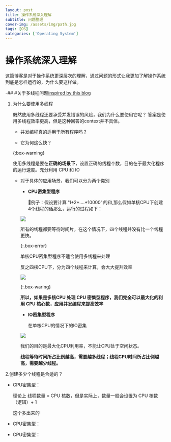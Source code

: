 ```yaml
---
layout: post
title: 操作系统深入理解
subtitle: 问题整理
cover-img: /assets/img/path.jpg
tags: [OS]
categories: ['Operating System']
---
```


# 操作系统深入理解


这篇博客是对于操作系统更深层次的理解，通过问题的形式让我更加了解操作系统到底是怎样运行的，为什么要这样做。


-## #关于多线程问题[inspired by this blog](https://www.jianshu.com/p/f30ee2346f9f)


1. 为什么要使用多线程


   既然使用多线程还要承受并发错误的风险，我们为什么要使用它呢？ 答案是使用多线程效率更高，但是这种回答的context并不具体。
   
   
   * 并发编程真的适用于所有程序吗？
   
   * 它为何这么快？
   
   
   {:box-warning}
   
   使用多线程是要在**正确的场景下**，设置正确的线程个数，目的在于最大化程序的运行速度。充分利用 CPU 和 IO
   
   
   * 对于具体的应用场景，我们可以分为两个类别
   
   
      * **CPU密集型程序**
      
      
        🌰例子：假设要计算 '1+2+....+10000' 的和,那么假如单核CPU下创建4个线程的话那么，运行的过程如下：
        
       ![](https://upload-images.jianshu.io/upload_images/19895418-8a4d3c815c2abdb1?imageMogr2/auto-orient/strip|imageView2/2/w/1080/format/webp)
        
        所有的线程都要等待时间片，在这个情况下，四个线程并没有比一个线程更快。
        
        
        {:.box-error}
        
        单核CPU密集型程序不适合使用多线程来处理
        
        
        反之四核CPU下，分为四个线程来计算，会大大提升效率
        
        ![](https://upload-images.jianshu.io/upload_images/19895418-7370e52c09df4d86?imageMogr2/auto-orient/strip|imageView2/2/w/1080/format/webp)
        
        
        {:.box-waring}
        
        **所以，如果是多核CPU 处理 CPU 密集型程序，我们完全可以最大化的利用 CPU 核心数，应用并发编程来提高效率**
      
      
      * **IO密集型程序**
      
      
        在单核CPU的情况下的IO密集
        
       ![](https://upload-images.jianshu.io/upload_images/19895418-c2955cec5fbacf00?imageMogr2/auto-orient/strip|imageView2/2/w/1080/format/webp)
   
       我们的目的是最大化CPU利用率，不能让CPU处于空闲状态。
       
       
       **线程等待时间所占比例越高，需要越多线程；线程CPU时间所占比例越高，需要越少线程。**
       
       
       
 2.创建多少个线程是合适的？
 
 
  * CPU密集型：
  
     理论上 线程数量 = CPU 核数，但是实际上，数量一般会设置为 CPU 核数（逻辑）+ 1
     
     这个多出来的
  * CPU密集型：
  * CPU密集型：
 
   
   

  
